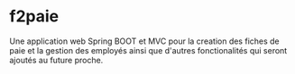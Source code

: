 # f2paie

Une application web Spring BOOT et MVC pour la creation des fiches de paie et la gestion des employés ainsi que d'autres fonctionalités qui seront ajoutés au future proche.
